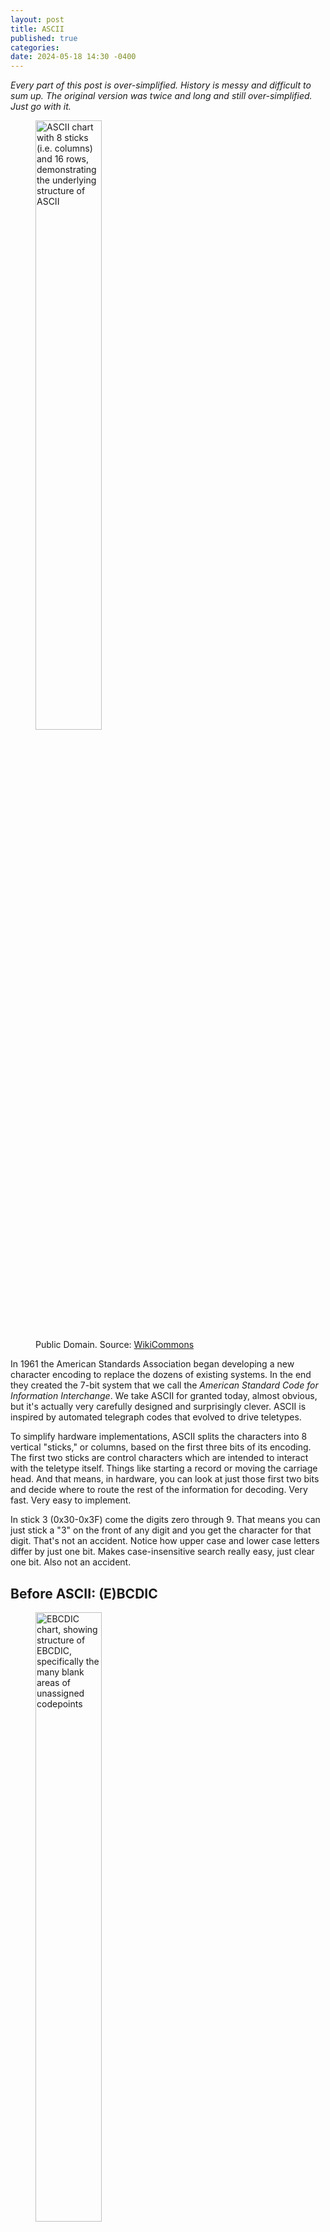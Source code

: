 ```yaml
---
layout: post
title: ASCII
published: true
categories:
date: 2024-05-18 14:30 -0400
---
```

*Every part of this post is over-simplified. History is messy and difficult to sum up. The original version was twice and long and still over-simplified. Just go with it.*

<figure>
    <img src="/images/ascii/USASCII_code_chart.png" width="50%" alt="ASCII chart with 8 sticks (i.e. columns) and 16 rows, demonstrating the underlying structure of ASCII" />
    <figcaption>Public Domain. Source: <a href="https://commons.wikimedia.org/wiki/File:USASCII_code_chart.png">WikiCommons</a></figcaption>
</figure>

In 1961 the American Standards Association began developing a new character encoding to replace the dozens of existing systems. In the end they created the 7-bit system that we call the *American Standard Code for Information Interchange*. We take ASCII for granted today, almost obvious, but it's actually very carefully designed and surprisingly clever. ASCII is inspired by automated telegraph codes that evolved to drive teletypes.

<!-- more -->

To simplify hardware implementations, ASCII splits the characters into 8 vertical "sticks," or columns, based on the first three bits of its encoding. The first two sticks are control characters which are intended to interact with the teletype itself. Things like starting a record or moving the carriage head. And that means, in hardware, you can look at just those first two bits and decide where to route the rest of the information for decoding. Very fast. Very easy to implement.

In stick 3 (0x30-0x3F) come the digits zero through 9. That means you can just stick a "3" on the front of any digit and you get the character for that digit. That's not an accident. Notice how upper case and lower case letters differ by just one bit. Makes case-insensitive search really easy, just clear one bit. Also not an accident.

## Before ASCII: (E)BCDIC

<figure>
    <img src="/images/ascii/codes-07.gif" width="50%" alt="EBCDIC chart, showing structure of EBCDIC, specifically the many blank areas of unassigned codepoints" />
    <figcaption>CC BY-SA. Source: <a href="https://en.wikipedia.org/wiki/EBCDIC">Wikipedia:EBCDIC</a></figcaption>
</figure>

IBM, who didn't invent ASCII but was part of the committee, had decades of experience evolving what eventually became their 8-bit EBCDIC, *Extended Binary Coded Decimal Interchange Code*. In EBCDIC, the decimal digits start at 0xF0 rather than 0x30, but the concept is the same.

<figure class="embed-right">
    <img src="/images/ascii/Blue-punch-card-front.png" width="50%" alt="IBM punch card, showing the layout of the card" />
    <figcaption>IBM-style punch card, encoding the EBCDIC character set. Public Domain. Source: <a href="https://commons.wikimedia.org/wiki/File:Blue-punch-card-front.png">WikiCommons</a></figcaption>
</figure>

As the name suggests, it extends the previous 6-bit BCDIC format, which was designed to work with punch card equipment and mechanical tabulators, which is why it has what seem like odd "gaps" in its layout. This approach made it more compatible with the existing 6-bit systems and the related equipment. It isn't particularly well-suited to electrical or magnetic encoding, but it taught IBM the value of lining up digits this way for BCD conversions.[^holes]

[^holes]: I'm familiar with the common story that says that EBCDIC is laid out the way it is to minimize sequential holes in order to prevent weaking the card. I can't find any primary source for that, and it doesn't really follow from the character layout. The only evidence I've seen given is the slightly surprising placement of the 'S' encoding. But I expect that this was more about placing the '/' encoding near the numbers in the older 6-bit encodings (the ones where the letters are "backwards"). Just modifying the 'S' encoding slightly shouldn't have much if any impact on tape or card integrity. If the goal were to manage where holes show up, I would expect the letters to be laid out based on some English-frequency basis, or scattered around the encoding table, not laid out compactly and alphabetically. I've been reading [Coded Character Sets, History and Development](https://archive.org/details/mackenzie-coded-char-sets/), published in 1980, and I can't find any mention of BCD encodings trying to optimize hole placement.

If you're working on business-focused computers, rather than scientific computing, the math generally isn't very complicated. There aren't a lot of square roots or logarithms in accounting. You mostly need add, subtract, multiply, and the occassional divide. But you spend a lot of time inputing and outputting numeric results in base 10. So it makes sense to do all your math in decimal so that converting back and forth between digits and their characters is really cheap and you avoid [base conversion rounding errors](https://floating-point-gui.de). And that's exactly what they did. A lot of IBM computers did all their math in binary coded decimal, and (E)BCDIC and ASCII reflect that.

## Math!

Now at the same time, there were completely different computers being built for scientific and engineering computing. While a lot of business computers used 6-, 8-, or 9-bit characters, or “bytes,” scientific computers often worked with 36-bit "words." They did their math in binary because it's more efficient. It made it more expensive to convert between numbers and characters for I/O, but scientific computers do a lot more computing than they do I/O-ing.

### Sidebar: It's always the System/360 or the PDP-11

*Wait, why 36 bits? Who does that?* Well, 36 binary digits gives the same accuracy as 10 decimal digits.

*OK, why why 10 decimal digits?* To match the accuracy of the mechanical calculators they competed against.

Notice the lack of powers of 2? Yeah, our obsession with powers of 2 came later.

And by "later," I mean 1964 and the IBM System/360.

<figure class="embed-right">
    <img src="/images/ascii/IBMS360.jpg" width="50%" alt="IBM System/360 mainframe computer." />
    <figcaption>IBM System/360 mainframe computer. Source: <a href="https://web.archive.org/web/20230405074032/https://www.ibm.com/ibm/history/ibm100/us/en/icons/system360/">IBM</a></figcaption>
</figure>

So many things about modern computers can be traced to the System/360, but one of the most ubiquitous is it used 8-bit characters, and IBM was powerful enough to make that the norm that we use to this day. Before the System/360, "bytes" came in a variety of sizes. After the System/360, a byte was 8 bits.

Despite IBM being a massive supporter of ASCII, the System/360 used EBCDIC because it was more compatible with existing IBM peripherals. So it's kind of a distraction on our discussion of ASCII, but it'll come back up later. History isn't always a simple matter of "this caused that." Sometimes a lot of things are going on at the same time. EBCDIC technically **post-dates** ASCII by a few months. Sometimes history doesn't quite follow the narrative.

## The many *SCIIs

<figure>
    <img src="/images/ascii/ISO646.png" alt="ISO 646 chart, showing some of the many national variants of ASCII." />
    <figcaption>Some of the many ISO 646 national variants. CC BY-SA. Source: <a href="https://en.wikipedia.org/wiki/ISO/IEC_646#ISO/IEC_646_national_variants">Wikipedia:ISO/IEC 646</a></figcaption>
</figure>

Getting back to 7-bit ASCII. ASCII was pretty clever, but it's also very US-centric. That's wasn't because no one was thinking about other countries and cultures. ASCII is the **American** Standard Code. It is just one of numerous national standards under the ISO/IEC 646 umbrella. For example, there's YUSCII, the Yugoslav Standard Code. There's a Chinese national standard, an Icelandic standard, two Japanese, a couple of Canadian. There's a ton of them.

<figure>
    <img src="/images/ascii/ISOIEC-646-INV.png" width="50%" alt="ISO 646 chart, showing the invariant characters in white and the customizable characters in gray." />
    <figcaption>ISO/IEC 646 chart with national variants and diacritics indicated. CC BY-SA. Source: <a href="https://en.wikipedia.org/wiki/ISO/IEC_646#Code_page_layout">Wikipedia:ISO/IEC 646</a></figcaption>
</figure>

The idea was that there were certain invariant characters across standards, the ones in white, and then countries could assign whatever they wanted to certain code points, the ones in gray. And they could get combining characters using a backspace with diacritics. But you'll notice there are only 9 customizable characters. Not a lot to work with. And building accented characters with backspace makes many text algorithms very hard.

But after the System/360 (I told you it'd come back up), more computers moved to 8-bit characters. And with the rise of microcomputers, most of which were 8-bit, there was this extra bit to work with. Some systems used the extra bit to carry extra information, or used it as a parity bit to detect data corruption. But it could also be used to get another 128 characters. That's a lot, but it's still nowhere close to enough to cover everything you'd want, even just for Latin-based writing systems.

So all those ISO/IEC 646 national standards morphed into a menagerie of ISO/IEC 8859 "extended ASCII" encodings, establishing the American national standard as the base that others built on, and thankfully getting rid of the "backspace for diacritics" system. The most popular was Latin-1, based mostly on an older DEC standard called the Multinational Character Set. It does a pretty good job of covering Western European languages, along with a several others.

<figure>
    <img src="/images/ascii/Latin-1.png" width="50%" alt="ISO 8859-1 chart, showing the characters in the Latin-1 encoding." />
    <figcaption>ISO 8859-1 chart. CC BY-SA. Source: <a href="https://en.wikipedia.org/wiki/ISO/IEC_8859-1#Code_page_layout">Wikipedia:ISO/IEC 8859-1</a></figcaption>
</figure>

But on the other hand, consider:

* Język Polski (Polish)
* Latviešu Valoda (Latvian)
* Hànyǔ Pīnyīn (Chinese Pinyin)

They're all "Latin-based," but they all need characters, mostly in the form of diacritics or tone marks, that aren't in Latin-1. And if you like diacritics **and** tone marks, you can have that, too:

* Tiếng Việt (Vietnamese)

Oh dear.... 

So Latin-1 only does a "pretty good job" for Western European languages, but there are still a lot more languages out there using Latin that need their own extended ASCII. Non-Latin alphabets like Cyrillic, Greek, Arabic, Hebrew, and Thai are all encoded using different forms of extended ASCII, too. Even Asian-language encodings like Big5 and Shift JIS are based on ASCII, or at least compatible with it. The number 65 is the encoding of the uppercase Latin A almost everywhere, even in non-Latin encodings. Not an accident.

But this consistency can also be a problem. The encodings are "almost compatible." They're so compatible that it is very difficult to look at an arbitrary text file and determine what encoding it's in. Extended ASCII is very "dense." Every possible sequence of bytes is a valid extended ASCII string. If you encounter the string "Tiêìng Viêòt", have you accidentally treated the CP1258 encoding of "Tiếng Việt" as if it were Latin-1? Or is this text intentional, like it is in this document?

Even worse, there's no easy way to mix encodings in the same document. Even if you add markup to indicate the encoding of each section, algorithms like searching becomes incredibly hard. And if you jump into the middle of a document, or worse, a stream, you have to rewind to find out what the current encoding is.

It's...bad.

## What if we "unified" all of this? 🤔

It took a few decades to finally build a better way. But that's for another post.
